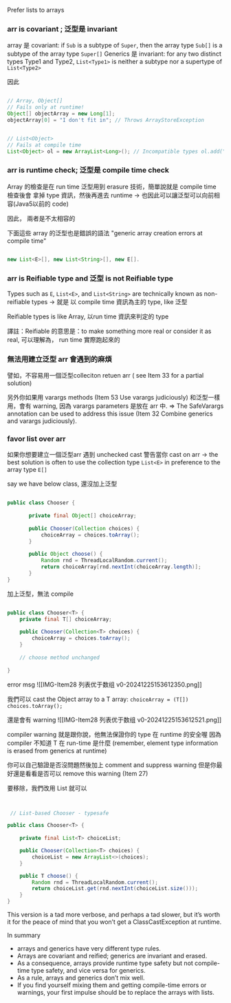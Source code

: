 Prefer lists to arrays


### arr is covariant ; 泛型是 invariant

array 是 covariant: if `Sub` is a subtype of `Super`, then the array type `Sub[]` is a subtype of the array type `Super[]`
Generics 是 invariant: for any two distinct types Type1 and Type2, `List<Type1>` is neither a subtype nor a supertype of `List<Type2>`



因此
```java

// Array, Object[]
// Fails only at runtime!
Object[] objectArray = new Long[1];
objectArray[0] = "I don't fit in"; // Throws ArrayStoreException


// List<Object>
// Fails at compile time
List<Object> ol = new ArrayList<Long>(); // Incompatible types ol.add("I don't fit in");

```

### arr is runtime check; 泛型是 compile time check

Array 的檢查是在 run time
泛型用到 erasure 技術，簡單說就是 compile time 檢查後會 拿掉 type 資訊，然後再進去 runtime -> 也因此可以讓泛型可以向前相容(Java5以前的 code)

因此，
兩者是不太相容的


下面這些 array 的泛型也是錯誤的語法 "generic array creation errors at compile time"
```java

new List<E>[], new List<String>[], new E[]. 

```


### arr is Reifiable type and 泛型 is not Reifiable type

Types such as `E`, `List<E>`, and `List<String>` are technically known as non-reifiable types  -> 就是 以 compile time 資訊為主的 type, like 泛型

Reifiable types is like Array, 以run time 資訊來判定的 type

譯註：Reifiable 的意思是：to make something more real or consider it as real, 可以理解為， run time 實際跑起來的

### 無法用建立泛型 arr 會遇到的麻煩

譬如，不容易用一個泛型colleciton retuen arr ( see Item 33 for a partial solution)

另外你如果用 varargs methods (Item 53 Use varargs judiciously) 和泛型一樣用，會有 warning,
因為 varargs parameters 是放在 arr 中. => The SafeVarargs annotation can be used to address this issue (Item 32 Combine generics and varargs judiciously).

### favor list over arr
如果你想要建立一個泛型arr 遇到 unchecked cast 警告當你 cast on arr -> the best solution is often to use the collection type `List<E>` in preference to the array type `E[]`

say we have below class, 還沒加上泛型
```java

public class Chooser {
       
       private final Object[] choiceArray;
       
       public Chooser(Collection choices) {
           choiceArray = choices.toArray();
       }
       
       public Object choose() {
           Random rnd = ThreadLocalRandom.current();
           return choiceArray[rnd.nextInt(choiceArray.length)];
       } 
}

```


加上泛型，無法 compile
```java

public class Chooser<T> {
	private final T[] choiceArray;
	
	public Chooser(Collection<T> choices) { 
		choiceArray = choices.toArray();
	}
	
    // choose method unchanged
   
}
```

error msg
![[IMG-Item28 列表优于数组 v0-20241225153612350.png]]

我們可以 cast the Object array to a T array: `choiceArray = (T[]) choices.toArray();`

還是會有 warning
![[IMG-Item28 列表优于数组 v0-20241225153612521.png]]


compiler warning 就是跟你說，他無法保證你的 type 在 runtime 的安全喔
因為 compiler 不知道 T 在 run-time 是什麼 (remember, element type information is erased from generics at runtime)

你可以自己驗證是否沒問題然後加上 comment and suppress warning
但是你最好還是看看是否可以 remove this warning (Item 27)

要移除，我們改用 List 就可以
```java


 // List-based Chooser - typesafe

public class Chooser<T> {  
	
	private final List<T> choiceList;

	public Chooser(Collection<T> choices) { 
		choiceList = new ArrayList<>(choices);
	}

	public T choose() {  
		Random rnd = ThreadLocalRandom.current();  
		return choiceList.get(rnd.nextInt(choiceList.size()));
	} 
}
```
This version is a tad more verbose, and perhaps a tad slower, but it’s worth it for the peace of mind that you won’t get a ClassCastException at runtime.


In summary
- arrays and generics have very different type rules. 
- Arrays are covariant and reified; generics are invariant and erased. 
- As a consequence, arrays provide runtime type safety but not compile-time type safety, and vice versa for generics. 
- As a rule, arrays and generics don’t mix well. 
- If you find yourself mixing them and getting compile-time errors or warnings, your first impulse should be to replace the arrays with lists.